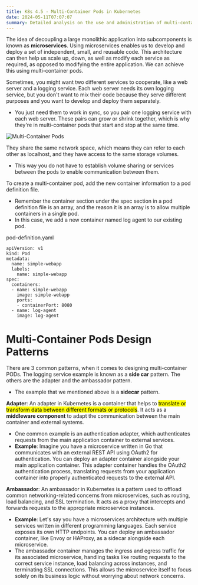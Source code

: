 ```yaml
---
title: K8s 4.5 - Multi-Container Pods in Kubernetes
date: 2024-05-11T07:07:07
summary: Detailed analysis on the use and administration of multi-container pods in Kubernetes
---
```

The idea of decoupling a large monolithic application into subcomponents is known as **microservices**. Using microservices enables us to develop and deploy a set of independent, small, and reusable code. This architecture can then help us scale up, down, as well as modify each service as required, as opposed to modifying the entire application. We can achieve this using multi-container pods.

Sometimes, you might want two different services to cooperate, like a web server and a logging service. Each web server needs its own logging service, but you don't want to mix their code because they serve different purposes and you want to develop and deploy them separately.
- You just need them to work in sync, so you pair one logging service with each web server. These pairs can grow or shrink together, which is why they're in multi-container pods that start and stop at the same time.

![Multi-Container Pods](/images/kubernetes/diagrams/4-5-1-multi-container-pods.png)

They share the same network space, which means they can refer to each other as localhost, and they have access to the same storage volumes.
- This way you do not have to establish volume sharing or services between the pods to enable communication between them.

To create a multi-container pod, add the new container information to a pod definition file. 
- Remember the container section under the spec section in a pod definition file is an array, and the reason it is an array is to allow multiple containers in a single pod. 
- In this case, we add a new container named log agent to our existing pod.

pod-definition.yaml
```
apiVersion: v1
kind: Pod
metadata:
  name: simple-webapp
  labels:
    name: simple-webapp
spec:
  containers:
  - name: simple-webapp
    image: simple-webapp
    ports:
    - containerPort: 8080
  - name: log-agent
    image: log-agent

```

# Multi-Container Pods Design Patterns
There are 3 common patterns, when it comes to designing multi-container PODs. The logging service example is known as a **side car** pattern. The others are the adapter and the ambassador pattern.
- The example that we mentioned above is a **sidecar** pattern.

**Adapter**: An adapter in Kubernetes is a container that helps to <mark>translate or transform data between different formats or protocols</mark>. It acts as a **middleware component** to adapt the communication between the main container and external systems. 
- One common example is an authentication adapter, which authenticates requests from the main application container to external services.
- **Example**: Imagine you have a microservice written in Go that communicates with an external REST API using OAuth2 for authentication. You can deploy an adapter container alongside your main application container. This adapter container handles the OAuth2 authentication process, translating requests from your application container into properly authenticated requests to the external API.

**Ambassador**: An ambassador in Kubernetes is a pattern used to offload common networking-related concerns from microservices, such as routing, load balancing, and SSL termination. It acts as a proxy that intercepts and forwards requests to the appropriate microservice instances.
- **Example**: Let's say you have a microservices architecture with multiple services written in different programming languages. Each service exposes its own HTTP endpoints. You can deploy an ambassador container, like Envoy or HAProxy, as a sidecar alongside each microservice. 
- The ambassador container manages the ingress and egress traffic for its associated microservice, handling tasks like routing requests to the correct service instance, load balancing across instances, and terminating SSL connections. This allows the microservice itself to focus solely on its business logic without worrying about network concerns.


